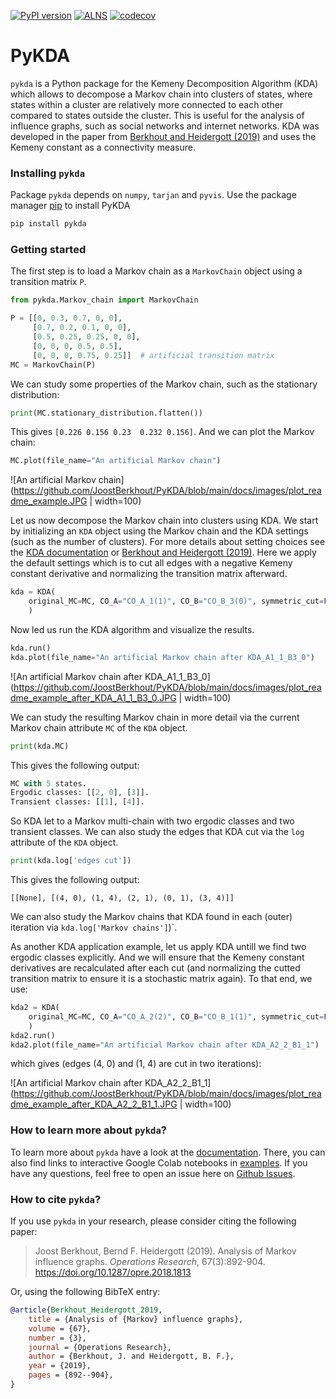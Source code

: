 [![PyPI version](https://badge.fury.io/py/pykda.svg)](https://badge.fury.io/py/pykda)
[![ALNS](https://github.com/JoostBerkhout/PyKDA/actions/workflows/PyKDA.yml/badge.svg)](https://github.com/JoostBerkhout/PyKDA/actions/workflows/PyKDA.yml)
[![codecov](https://codecov.io/gh/JoostBerkhout/PyKDA/graph/badge.svg?token=M4WF9A5ZML)](https://codecov.io/gh/JoostBerkhout/PyKDA)

# PyKDA

`pykda` is a Python package for the Kemeny Decomposition Algorithm (KDA) which 
allows to decompose a Markov chain into clusters of states, where states within
a cluster are relatively more connected to each other compared to states outside
the cluster. This is useful for the analysis of influence graphs, such as social 
networks and internet networks. KDA was developed in the paper from [Berkhout and Heidergott (2019)](https://research.vu.nl/ws/portalfiles/portal/104470560/Analysis_of_Markov_influence_graphs.pdf)
and uses the Kemeny constant as a connectivity measure. 

### Installing `pykda`

Package `pykda` depends on `numpy`, `tarjan` and `pyvis`.
Use the package manager [pip](https://pip.pypa.io/en/stable/) to install PyKDA
```bash
pip install pykda
```

### Getting started

The first step is to load a Markov chain as a `MarkovChain` object using a 
transition matrix `P`.
```python
from pykda.Markov_chain import MarkovChain

P = [[0, 0.3, 0.7, 0, 0],
     [0.7, 0.2, 0.1, 0, 0],
     [0.5, 0.25, 0.25, 0, 0],
     [0, 0, 0, 0.5, 0.5],
     [0, 0, 0, 0.75, 0.25]]  # artificial transition matrix
MC = MarkovChain(P)
```
We can study some properties of the Markov chain, such as the stationary distribution:
```python
print(MC.stationary_distribution.flatten())
```
This gives `[0.226 0.156 0.23  0.232 0.156]`. And we can plot the Markov chain:
```python
MC.plot(file_name="An artificial Markov chain")
```

![An artificial Markov chain](https://github.com/JoostBerkhout/PyKDA/blob/main/docs/images/plot_readme_example.JPG | width=100)

Let us now decompose the Markov chain into clusters using KDA. We start by
initializing an `KDA` object using the Markov chain and the KDA settings (such
as the number of clusters). For more details about setting choices see the [KDA documentation](https://joostberkhout.github.io/PyKDA/references/KDA/)
or [Berkhout and Heidergott (2019)](https://research.vu.nl/ws/portalfiles/portal/104470560/Analysis_of_Markov_influence_graphs.pdf).
Here we apply the default settings which is to cut all edges with a negative
Kemeny constant derivative and normalizing the transition matrix afterward.
```python
kda = KDA(
    original_MC=MC, CO_A="CO_A_1(1)", CO_B="CO_B_3(0)", symmetric_cut=False
    )
```
Now led us run the KDA algorithm and visualize the results.
```python
kda.run()
kda.plot(file_name="An artificial Markov chain after KDA_A1_1_B3_0")
```

![An artificial Markov chain after KDA_A1_1_B3_0](https://github.com/JoostBerkhout/PyKDA/blob/main/docs/images/plot_readme_example_after_KDA_A1_1_B3_0.JPG | width=100)

We can study the resulting Markov chain in more detail via the current Markov chain
attribute `MC` of the `KDA` object.
```python
print(kda.MC)
```
This gives the following output:
```python
MC with 5 states.
Ergodic classes: [[2, 0], [3]].
Transient classes: [[1], [4]].
```
So KDA let to a Markov multi-chain with two ergodic classes and two transient classes.
We can also study the edges that KDA cut via the `log` attribute of the `KDA` object.
```python
print(kda.log['edges cut'])
```
This gives the following output:
```
[[None], [(4, 0), (1, 4), (2, 1), (0, 1), (3, 4)]]
```
We can also study the Markov chains that KDA found in each (outer) iteration via
 `kda.log['Markov chains']`)`.

As another KDA application example, let us apply KDA untill we find two ergodic 
classes explicitly. And we will ensure that the Kemeny constant derivatives are
recalculated after each cut (and normalizing the cutted transition matrix to 
ensure it is a stochastic matrix again). To that end, we use:
```python
kda2 = KDA(
    original_MC=MC, CO_A="CO_A_2(2)", CO_B="CO_B_1(1)", symmetric_cut=False
    )
kda2.run()
kda2.plot(file_name="An artificial Markov chain after KDA_A2_2_B1_1")
```
which gives (edges (4, 0) and (1, 4) are cut in two iterations):

![An artificial Markov chain after KDA_A2_2_B1_1](https://github.com/JoostBerkhout/PyKDA/blob/main/docs/images/plot_readme_example_after_KDA_A2_2_B1_1.JPG | width=100)

### How to learn more about `pykda`?
To learn more about `pykda` have a look at the [documentation](https://joostberkhout.github.io/PyKDA/). There, you can
also find links to interactive Google Colab notebooks in [examples](https://joostberkhout.github.io/PyKDA/examples/). If you
have any questions, feel free to open an issue here on [Github Issues](https://github.com/JoostBerkhout/PyKDA/issues).

### How to cite `pykda`?

If you use `pykda` in your research, please consider citing the following paper:

> Joost Berkhout, Bernd F. Heidergott (2019).
> Analysis of Markov influence graphs. 
> _Operations Research_, 67(3):892-904.
> https://doi.org/10.1287/opre.2018.1813

Or, using the following BibTeX entry:

```bibtex
@article{Berkhout_Heidergott_2019,
	title = {Analysis of {Markov} influence graphs},
	volume = {67},
	number = {3},
	journal = {Operations Research},
	author = {Berkhout, J. and Heidergott, B. F.},
	year = {2019},
	pages = {892--904},
}
```
